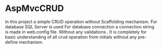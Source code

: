 # AspMvcCRUD
In this project a simple CRUD operation without Scaffolding mechanism.
For database SQL Server is used
For database connection a connection string is made in web.config file.
Without any validations..
It is completely for basic understanding of all crud operation from initials without any pre-define mechanism. 
